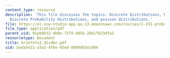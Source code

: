 ```yaml
---
content_type: resource
description: 'This file discusses the topics: Discrete Distributions, Examples of
  Discrete Probability Distributions, and poisson distributions.'
file: https://ol-ocw-studio-app-qa.s3.amazonaws.com/courses/1-151-probability-and-statistics-in-engineering-spring-2005/bada5e21a3a24f6e95ed8899db5ec884_briefnts2_disdbn.pdf
file_type: application/pdf
parent_uid: 91eb0b32-4b9e-7374-b85b-2bb1f623dfa2
resourcetype: Document
title: briefnts2_disdbn.pdf
uid: bada5e21-a3a2-4f6e-95ed-8899db5ec884
---
```

